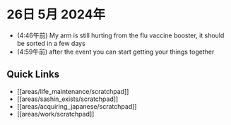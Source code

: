 # 26日 5月 2024年
- (4:46午前) My arm is still hurting from the flu vaccine booster, it should be sorted in a few days
- (4:59午前) after the event you can start getting your things together

 



## Quick Links
- [[areas/life_maintenance/scratchpad]]
- [[areas/sashin_exists/scratchpad]]
- [[areas/acquiring_japanese/scratchpad]]
- [[areas/work/scratchpad]]
